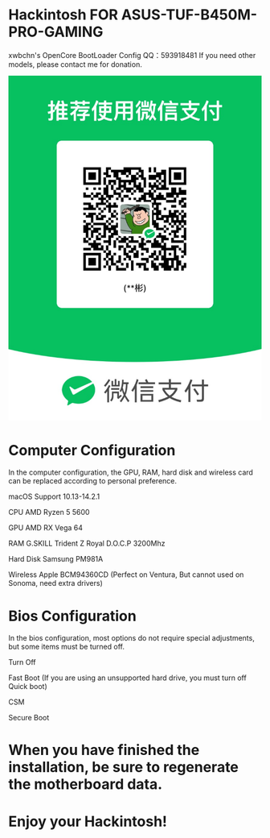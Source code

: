 # Hackintosh FOR ASUS-TUF-B450M-PRO-GAMING
xwbchn's OpenCore BootLoader Config
QQ：593918481 If you need other models, please contact me for donation.

![Donate](https://github.com/xwbchn/TUF-B450M-OpenCore/blob/main/donate.jpg)

# Computer Configuration
In the computer configuration, the GPU, RAM, hard disk and wireless card can be replaced according to personal preference.

macOS Support 10.13-14.2.1

CPU AMD Ryzen 5 5600

GPU AMD RX Vega 64

RAM G.SKILL Trident Z Royal D.O.C.P 3200Mhz

Hard Disk Samsung PM981A

Wireless Apple BCM94360CD (Perfect on Ventura, But cannot used on Sonoma, need extra drivers)

# Bios Configuration
In the bios configuration, most options do not require special adjustments, but some items must be turned off.

Turn Off

Fast Boot (If you are using an unsupported hard drive, you must turn off Quick boot)

CSM

Secure Boot

# When you have finished the installation, be sure to regenerate the motherboard data.

# Enjoy your Hackintosh!
